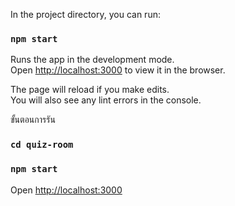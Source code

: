 In the project directory, you can run:

### `npm start`

Runs the app in the development mode.\
Open [http://localhost:3000](http://localhost:3000) to view it in the browser.

The page will reload if you make edits.\
You will also see any lint errors in the console.

ขั้นตอนการรัน
### `cd quiz-room`
### `npm start`

Open [http://localhost:3000](http://localhost:3000)
